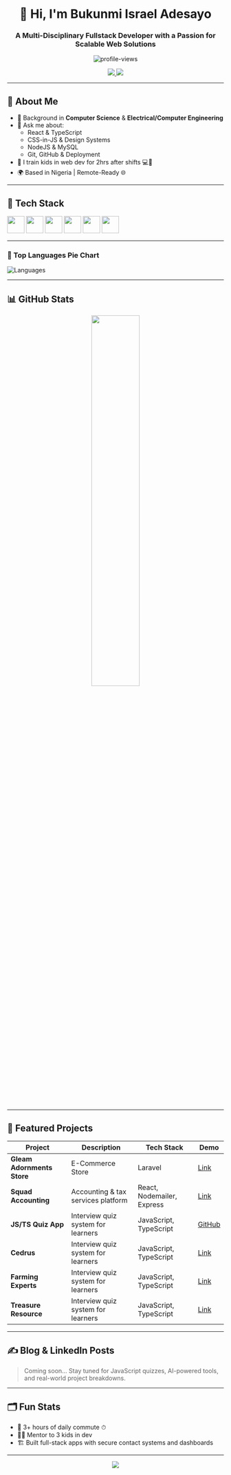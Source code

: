 <!-- Profile README for Bukunmi Israel Adesayo -->

<h1 align="center">👋 Hi, I'm Bukunmi Israel Adesayo</h1>
<h3 align="center">A Multi-Disciplinary Fullstack Developer with a Passion for Scalable Web Solutions</h3>

<p align="center">
  <img src="https://komarev.com/ghpvc/?username=adesayo-israel&label=Profile%20views&color=0e75b6&style=flat" alt="profile-views" />
</p>

<p align="center">
  <a href="https://linkedin.com/in/adesayo-israel" target="_blank">
    <img src="https://img.shields.io/badge/LinkedIn-0077B5?style=for-the-badge&logo=linkedin&logoColor=white" />
  </a>
  <a href="mailto:adesayobukunmiisrael@gmail.com">
    <img src="https://img.shields.io/badge/Gmail-D14836?style=for-the-badge&logo=gmail&logoColor=white" />
  </a>
</p>

---

## 🧠 About Me

- 🧩 Background in **Computer Science** & **Electrical/Computer Engineering**
- 💬 Ask me about:
  - React & TypeScript
  - CSS-in-JS & Design Systems
  - NodeJS & MySQL
  - Git, GitHub & Deployment
- 🧒 I train kids in web dev for 2hrs after shifts 💻🚀
- 🌍 Based in Nigeria | Remote-Ready 🌐

---

## 🧰 Tech Stack

<p align="left">
  <img src="https://cdn.jsdelivr.net/gh/devicons/devicon/icons/javascript/javascript-original.svg" width="40"/>
  <img src="https://cdn.jsdelivr.net/gh/devicons/devicon/icons/typescript/typescript-original.svg" width="40"/>
  <img src="https://cdn.jsdelivr.net/gh/devicons/devicon/icons/react/react-original.svg" width="40"/>
  <img src="https://cdn.jsdelivr.net/gh/devicons/devicon/icons/nodejs/nodejs-original.svg" width="40"/>
  <img src="https://cdn.jsdelivr.net/gh/devicons/devicon/icons/mysql/mysql-original.svg" width="40"/>
  <img src="https://cdn.jsdelivr.net/gh/devicons/devicon/icons/git/git-original.svg" width="40"/>
</p>

---

### 📌 Top Languages Pie Chart

![Languages](https://github-readme-stats.vercel.app/api/top-langs/?username=adesayo-israel&layout=pie&theme=tokyonight)

---

## 📊 GitHub Stats

<p align="center">
  <img src="https://github-readme-stats.vercel.app/api?username=adesayo-israel&show_icons=true&theme=radical" width="47%" />
</p>

---

## 🚀 Featured Projects

| Project | Description | Tech Stack | Demo |
|--------|-------------|------------|------|
| **Gleam Adornments Store** | E-Commerce Store | Laravel | [Link](https://gleamadornments.com.ng) |
| **Squad Accounting** | Accounting & tax services platform | React, Nodemailer, Express | [Link](https://squadaccounting.co.uk) |
| **JS/TS Quiz App** | Interview quiz system for learners | JavaScript, TypeScript | [GitHub](https://github.com/adesayo-israel/quiz-app) |
| **Cedrus** | Interview quiz system for learners | JavaScript, TypeScript | [Link](https://cedrusaccounting.com.ng) |
| **Farming Experts** | Interview quiz system for learners | JavaScript, TypeScript | [Link](https://farmingexpertsnetwork.co.uk) |
| **Treasure Resource** | Interview quiz system for learners | JavaScript, TypeScript | [Link](https://https://treasureresource.co.uk/) |

---

## ✍️ Blog & LinkedIn Posts
> Coming soon… Stay tuned for JavaScript quizzes, AI-powered tools, and real-world project breakdowns.

---

## 🗂️ Fun Stats

- 🚗 3+ hours of daily commute ⏱
- 🧑‍🏫 Mentor to 3 kids in dev
- 🏗 Built full-stack apps with secure contact systems and dashboards

---

<p align="center">
  <img src="https://readme-typing-svg.herokuapp.com?font=Fira+Code&size=22&pause=1000&color=00BFFF&center=true&vCenter=true&width=435&lines=Let's+Build+Something+Great!;Frontend+%7C+Backend+%7C+AI-ready" />
</p>
